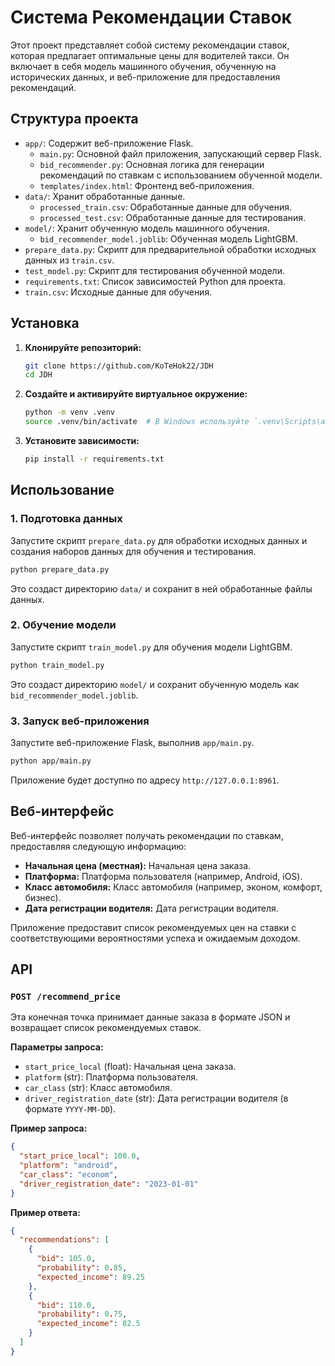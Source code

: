 # Система Рекомендации Ставок

Этот проект представляет собой систему рекомендации ставок, которая предлагает оптимальные цены для водителей такси. Он включает в себя модель машинного обучения, обученную на исторических данных, и веб-приложение для предоставления рекомендаций.

## Структура проекта

- `app/`: Содержит веб-приложение Flask.
  - `main.py`: Основной файл приложения, запускающий сервер Flask.
  - `bid_recommender.py`: Основная логика для генерации рекомендаций по ставкам с использованием обученной модели.
  - `templates/index.html`: Фронтенд веб-приложения.
- `data/`: Хранит обработанные данные.
  - `processed_train.csv`: Обработанные данные для обучения.
  - `processed_test.csv`: Обработанные данные для тестирования.
- `model/`: Хранит обученную модель машинного обучения.
  - `bid_recommender_model.joblib`: Обученная модель LightGBM.
- `prepare_data.py`: Скрипт для предварительной обработки исходных данных из `train.csv`.
- `test_model.py`: Скрипт для тестирования обученной модели.
- `requirements.txt`: Список зависимостей Python для проекта.
- `train.csv`: Исходные данные для обучения.

## Установка

1.  **Клонируйте репозиторий:**
    ```bash
    git clone https://github.com/KoTeHok22/JDH
    cd JDH
    ```

2.  **Создайте и активируйте виртуальное окружение:**
    ```bash
    python -m venv .venv
    source .venv/bin/activate  # В Windows используйте `.venv\Scripts\activate`
    ```

3.  **Установите зависимости:**
    ```bash
    pip install -r requirements.txt
    ```

## Использование

### 1. Подготовка данных

Запустите скрипт `prepare_data.py` для обработки исходных данных и создания наборов данных для обучения и тестирования.

```bash
python prepare_data.py
```

Это создаст директорию `data/` и сохранит в ней обработанные файлы данных.

### 2. Обучение модели

Запустите скрипт `train_model.py` для обучения модели LightGBM.

```bash
python train_model.py
```

Это создаст директорию `model/` и сохранит обученную модель как `bid_recommender_model.joblib`.

### 3. Запуск веб-приложения

Запустите веб-приложение Flask, выполнив `app/main.py`.

```bash
python app/main.py
```

Приложение будет доступно по адресу `http://127.0.0.1:8961`.

## Веб-интерфейс

Веб-интерфейс позволяет получать рекомендации по ставкам, предоставляя следующую информацию:

-   **Начальная цена (местная):** Начальная цена заказа.
-   **Платформа:** Платформа пользователя (например, Android, iOS).
-   **Класс автомобиля:** Класс автомобиля (например, эконом, комфорт, бизнес).
-   **Дата регистрации водителя:** Дата регистрации водителя.

Приложение предоставит список рекомендуемых цен на ставки с соответствующими вероятностями успеха и ожидаемым доходом.

## API

### `POST /recommend_price`

Эта конечная точка принимает данные заказа в формате JSON и возвращает список рекомендуемых ставок.

**Параметры запроса:**

-   `start_price_local` (float): Начальная цена заказа.
-   `platform` (str): Платформа пользователя.
-   `car_class` (str): Класс автомобиля.
-   `driver_registration_date` (str): Дата регистрации водителя (в формате `YYYY-MM-DD`).

**Пример запроса:**

```json
{
  "start_price_local": 100.0,
  "platform": "android",
  "car_class": "econom",
  "driver_registration_date": "2023-01-01"
}
```

**Пример ответа:**

```json
{
  "recommendations": [
    {
      "bid": 105.0,
      "probability": 0.85,
      "expected_income": 89.25
    },
    {
      "bid": 110.0,
      "probability": 0.75,
      "expected_income": 82.5
    }
  ]
}
```
